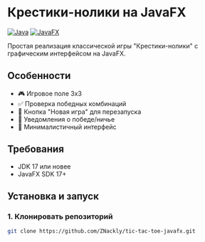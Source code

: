 # Крестики-нолики на JavaFX

[![Java](https://img.shields.io/badge/Java-17%2B-orange)](https://www.java.com)
[![JavaFX](https://img.shields.io/badge/JavaFX-17-blue)](https://openjfx.io/)

Простая реализация классической игры "Крестики-нолики" с графическим интерфейсом на JavaFX.



## Особенности
- 🎮 Игровое поле 3x3
- ✅ Проверка победных комбинаций
- 🔄 Кнопка "Новая игра" для перезапуска
- 📢 Уведомления о победе/ничье
- 🎨 Минималистичный интерфейс

## Требования
- JDK 17 или новее
- JavaFX SDK 17+

## Установка и запуск

### 1. Клонировать репозиторий
```bash
git clone https://github.com/ZNackly/tic-tac-toe-javafx.git
